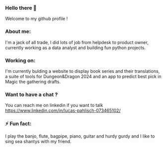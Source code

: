 ### Hello there 👋

Welcome to my github profile !

### About me:

I'm a jack of all trade, I did lots of job from helpdesk to product owner, currently working as a data analyst and building fun python projects.

### Working on:

I'm currently bulding a website to display book series and their translations, a suite of tools for Dungeon&Dragon 2024 and an app to predict best pick in Magic the gathering drafts.

### Want to have a chat ?

You can reach me on linkedin if you want to talk https://www.linkedin.com/in/lucas-pahlisch-073465102/

### ⚡ Fun fact: 
I play the banjo, flute, bagpipe, piano, guitar and hurdy gurdy and I like to sing sea shantys with my friend.
